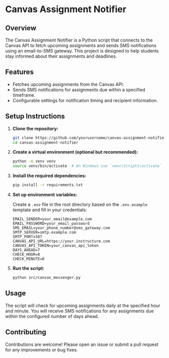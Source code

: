 # Canvas Assignment Notifier

## Overview

The Canvas Assignment Notifier is a Python script that connects to the Canvas API to fetch upcoming assignments and sends SMS notifications using an email-to-SMS gateway. This project is designed to help students stay informed about their assignments and deadlines.

## Features

- Fetches upcoming assignments from the Canvas API.
- Sends SMS notifications for assignments due within a specified timeframe.
- Configurable settings for notification timing and recipient information.

## Setup Instructions

1. **Clone the repository:**

   ```bash
   git clone https://github.com/yourusername/canvas-assignment-notifier.git
   cd canvas-assignment-notifier
   ```

2. **Create a virtual environment (optional but recommended):**

   ```bash
   python -m venv venv
   source venv/bin/activate  # On Windows use `venv\Scripts\activate`
   ```

3. **Install the required dependencies:**

   ```bash
   pip install -r requirements.txt
   ```

4. **Set up environment variables:**

   Create a `.env` file in the root directory based on the `.env.example` template and fill in your credentials:

   ```properties
   EMAIL_SENDER=your_email@example.com
   EMAIL_PASSWORD=your_email_password
   SMS_EMAIL=your_phone_number@sms_gateway.com
   SMTP_SERVER=smtp.example.com
   SMTP_PORT=587
   CANVAS_API_URL=https://your.instructure.com
   CANVAS_API_TOKEN=your_canvas_api_token
   DAYS_AHEAD=7
   CHECK_HOUR=8
   CHECK_MINUTE=0
   ```

5. **Run the script:**

   ```bash
   python src/canvas_messenger.py
   ```

## Usage

The script will check for upcoming assignments daily at the specified hour and minute. You will receive SMS notifications for any assignments due within the configured number of days ahead.

## Contributing

Contributions are welcome! Please open an issue or submit a pull request for any improvements or bug fixes.

